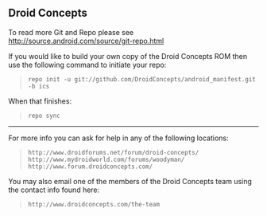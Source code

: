 Droid Concepts
-----------------------------------------------------------------------------------------------------------------------------------------------------------------------------------------------------------------------
To read more Git and Repo please see http://source.android.com/source/git-repo.html

If you would like to build your own copy of the Droid Concepts ROM then use the following command to initiate your repo:

>     repo init -u git://github.com/DroidConcepts/android_manifest.git -b ics

When that finishes:

>     repo sync
-----------------------------------------------------------------------------------------------------------------------------------------------------------------------------------------------------------------------
For more info you can ask for help in any of the following locations:

>     http://www.droidforums.net/forum/droid-concepts/
>     http://www.mydroidworld.com/forums/woodyman/
>     http://www.forum.droidconcepts.com/

You may also email one of the members of the Droid Concepts team using the contact info found here:

>     http://www.droidconcepts.com/the-team
